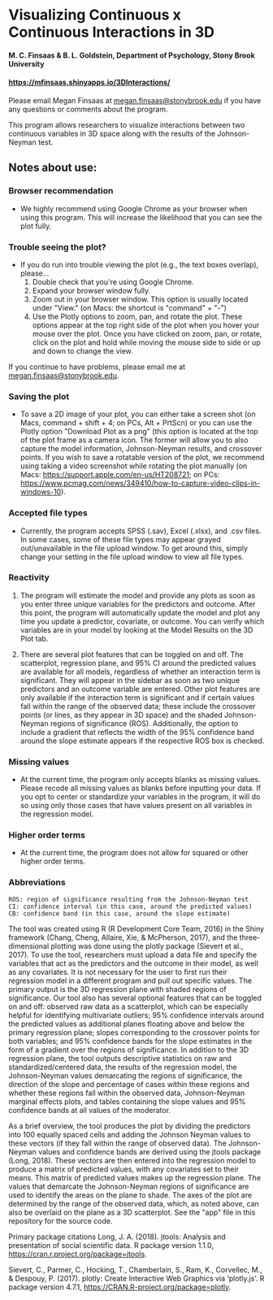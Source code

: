 # Visualizing Continuous x Continuous Interactions in 3D
#### M. C. Finsaas & B. L. Goldstein, Department of Psychology, Stony Brook University

#### https://mfinsaas.shinyapps.io/3DInteractions/

Please email Megan Finsaas at megan.finsaas@stonybrook.edu if you have any questions or comments about the program. 

This program allows researchers to visualize interactions between two continuous variables in 3D space along with the 
results of the Johnson-Neyman test.

## Notes about use:
### Browser recommendation
- We highly recommend using Google Chrome as your browser when using this program. This will increase the 
likelihood that you can see the plot fully. 

### Trouble seeing the plot?
- If you do run into trouble viewing the plot (e.g., the text boxes overlap), please...
    1. Double check that you're using Google Chrome.
    2. Expand your browser window fully.
    3. Zoom out in your browser window. This option is usually located under "View." (on Macs: the shortcut is "command" + "-")
    4. Use the Plotly options to zoom, pan, and rotate the plot. These options appear at the top right side of the plot when you hover
    your mouse over the plot. Once you have clicked on zoom, pan, or rotate, click on the plot and hold while moving the mouse side to side
    or up and down to change the view. 
    
If you continue to have problems, please email me at megan.finsaas@stonybrook.edu.

### Saving the plot
- To save a 2D image of your plot, you can either take a screen shot (on Macs, command + shift + 4; on PCs, 
Alt + PrtScn) or you can use the Plotly option "Download Plot as a png" (this option is located at the top of the plot frame as a
camera icon. The former will allow you to also capture the model information, Johnson-Neyman results, and crossover points. 
If you wish to save a rotatable version of the plot, we recommend using taking a video screenshot while rotating the plot manually 
(on Macs: https://support.apple.com/en-us/HT208721; on PCs: https://www.pcmag.com/news/349410/how-to-capture-video-clips-in-windows-10). 

### Accepted file types
- Currently, the program accepts SPSS (.sav), Excel (.xlsx), and .csv files. In some cases, some of these file types 
may appear grayed out/unavailable in the file upload window. To get around this, simply change your setting in the file upload window 
to view all file types.

### Reactivity
1. The program will estimate the model and provide any plots as soon as you enter three unique variables for the 
predictors and outcome. After this point, the program will automatically update the model and plot any time you update a predictor,
covariate, or outcome. You can verify which variables are in your model by looking at the Model Results on the 3D Plot tab.

2. There are several plot features that can be toggled on and off. The scatterplot, regression plane, and 95% CI around the 
predicted values are available for all models, regardless of whether an interaction term is significant. They will appear in the sidebar 
as soon as two unique predictors and an outcome variable are entered. Other plot features are only available if the interaction term is 
significant and if certain values fall within the range of the observed data; these include the crossover points (or lines, as they 
appear in 3D space) and the shaded Johnson-Neyman regions of significance (ROS). Additionally, the option to include a gradient that reflects the 
width of the 95% confidence band around the slope estimate appears if the respective ROS box is checked.

### Missing values
- At the current time, the program only accepts blanks as missing values. Please recode all missing values as blanks 
before inputting your data. If you opt to center or standardize your variables in the program, it will do so using only those cases that 
have values present on all variables in the regression model. 

### Higher order terms
- At the current time, the program does not allow for squared or other higher order terms.

### Abbreviations
    ROS: region of significance resulting from the Johnson-Neyman test
    CI: confidence interval (in this case, around the predicted values)
    CB: confidence band (in this case, around the slope estimate)

The tool was created using R (R Development Core Team, 2016) in the Shiny framework (Chang, Cheng, Allaire, Xie, & McPherson, 2017), 
and the three-dimensional plotting was done using the plotly package (Sievert et al., 2017). To use the tool, researchers must 
upload a data file and specify the variables that act as the predictors and the outcome in their model, as well as any covariates. 
It is not necessary for the user to first run their regression model in a different program and pull out specific values. The primary 
output is the 3D regression plane with shaded regions of significance. Our tool also has several optional features that can be toggled 
on and off: observed raw data as a scatterplot, which can be especially helpful for identifying multivariate outliers; 95% confidence 
intervals around the predicted values as additional planes floating above and below the primary regression plane; slopes corresponding 
to the crossover points for both variables; and 95% confidence bands for the slope estimates in the form of a gradient over the regions 
of significance. In addition to the 3D regression plane, the tool outputs descriptive statistics on raw and standardized/centered data, 
the results of the regression model, the Johnson-Neyman values demarcating the regions of significance, the direction of the slope and 
percentage of cases within these regions and whether these regions fall within the observed data, Johnson-Neyman marginal effects plots, 
and tables containing the slope values and 95% confidence bands at all values of the moderator. 

As a brief overview, the tool produces the plot by dividing the predictors into 100 equally spaced cells and 
adding the Johnson Neyman values to these vectors (if they fall within the range of observed data). The Johnson-Neyman 
values and confidence bands are derived using the jtools package (Long, 2018). These vectors are then entered into the
regression model to produce a matrix of predicted values, with any covariates set to their means. This matrix of predicted 
values makes up the regression plane. The values that demarcate the Johnson-Neyman regions of significance are used to 
identify the areas on the plane to shade. The axes of the plot are determined by the range of the observed data, which, 
as noted above, can also be overlaid on the plane as a 3D scatterplot. See the "app" file in this repository for the source code.






Primary package citations
Long, J. A. (2018). jtools: Analysis and presentation of social scientific data. 
R package version 1.1.0, https://cran.r.project.org/package=jtools.

Sievert, C., Parmer, C., Hocking, T., Chamberlain, S., Ram, K., Corvellec, M., & Despouy, P. (2017). 
plotly: Create Interactive Web Graphics via ‘plotly.js’. R package version 4.7.1, https://CRAN.R-project.org/package=plotly.
